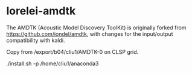 # lorelei-amdtk

The AMDTK (Acoustic Model Discovery ToolKit) is originally forked from https://github.com/iondel/amdtk, with changes for the input/output compatibility with kaldi.

Copy from /export/b04/cliu1/AMDTK-0 on CLSP grid.


./install.sh -p /home/cliu1/anaconda3


